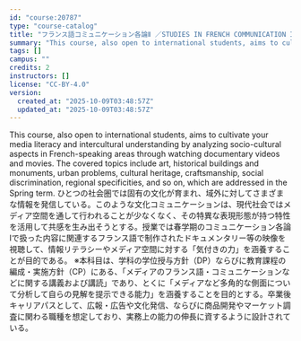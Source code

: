 ```yaml
---
id: "course:20787"
type: "course-catalog"
title: "フランス語コミュニケーション各論Ⅱ ／STUDIES IN FRENCH COMMUNICATION II"
summary: "This course, also open to international students, aims to cultivate your media literacy and intercultural understanding …"
tags: []
campus: ""
credits: 2
instructors: []
license: "CC-BY-4.0"
version:
  created_at: "2025-10-09T03:48:57Z"
  updated_at: "2025-10-09T03:48:57Z"
---
```

This course, also open to international students, aims to cultivate your media literacy and intercultural understanding by analyzing socio-cultural aspects in French-speaking areas through watching documentary videos and movies. The covered topics include art, historical buildings and monuments, urban problems, cultural heritage, craftsmanship, social discrimination, regional specificities, and so on, which are addressed in the Spring term. ひとつの社会圏では固有の文化が育まれ、域外に対してさまざまな情報を発信している。このような文化コミュニケーションは、現代社会ではメディア空間を通して行われることが少なくなく、その特異な表現形態が持つ特性を活用して共感を生み出そうとする。授業では春学期のコミュニケーション各論Iで扱った内容に関連するフランス語で制作されたドキュメンタリー等の映像を視聴して、情報リテラシーやメディア空間に対する「気付きの力」を涵養することが目的である。 ※本科目は、学科の学位授与方針（DP）ならびに教育課程の編成・実施方針（CP）にある、「メディアのフランス語・コミュニケーションなどに関する講義および講読」であり、とくに「メディアなど多角的な側面について分析して自らの見解を提示できる能力」を涵養することを目的とする。卒業後キャリアパスとして、広報・広告や文化発信、ならびに商品開発やマーケット調査に関わる職種を想定しており、実務上の能力の伸長に資するように設計されている。
